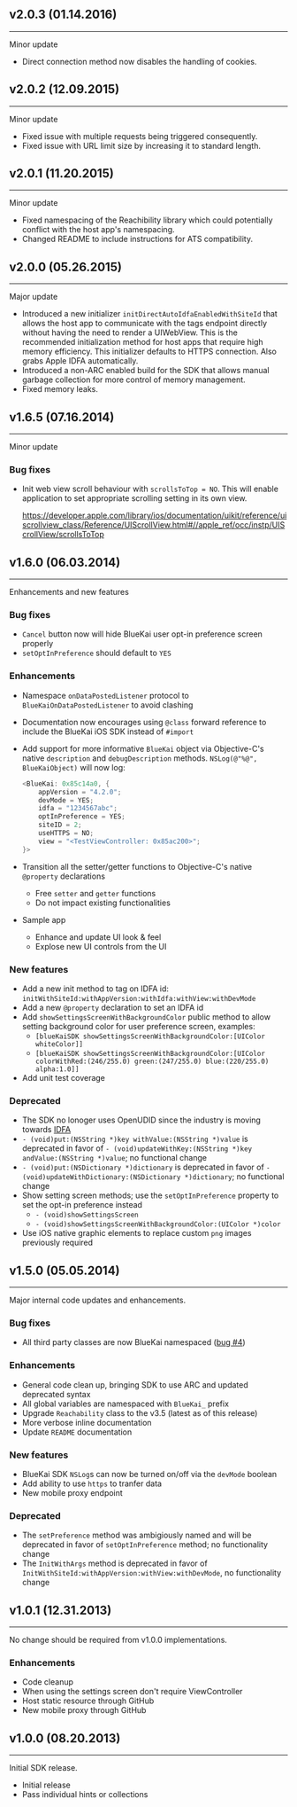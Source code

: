 ## v2.0.3 (01.14.2016)
-----
Minor update

- Direct connection method now disables the handling of cookies. 

## v2.0.2 (12.09.2015)
-----
Minor update

- Fixed issue with multiple requests being triggered consequently.
- Fixed issue with URL limit size by increasing it to standard length.

## v2.0.1 (11.20.2015)
-----
Minor update

- Fixed namespacing of the Reachibility library which could potentially conflict with the host app's namespacing.
- Changed README to include instructions for ATS compatibility.

## v2.0.0 (05.26.2015)
-----
Major update

- Introduced a new initializer `initDirectAutoIdfaEnabledWithSiteId` that allows the host app to communicate with the tags endpoint directly without having the need to render a UIWebView. This is the recommended initialization method for host apps that require high memory efficiency. This initializer defaults to HTTPS connection. Also grabs Apple IDFA automatically. 
- Introduced a non-ARC enabled build for the SDK that allows manual garbage collection for more control of memory management.
- Fixed memory leaks. 

## v1.6.5 (07.16.2014)
-----
Minor update

### Bug fixes
- Init web view scroll behaviour with `scrollsToTop = NO`.
  This will enable application to set appropriate scrolling setting in its own view.

  https://developer.apple.com/library/ios/documentation/uikit/reference/uiscrollview_class/Reference/UIScrollView.html#//apple_ref/occ/instp/UIScrollView/scrollsToTop  

## v1.6.0 (06.03.2014)
-----
Enhancements and new features

### Bug fixes
- `Cancel` button now will hide BlueKai user opt-in preference screen properly
- `setOptInPreference` should default to `YES`

### Enhancements
- Namespace `onDataPostedListener` protocol to `BlueKaiOnDataPostedListener` to avoid clashing
- Documentation now encourages using `@class` forward reference to include the BlueKai iOS SDK instead of `#import`
- Add support for more informative `BlueKai` object via Objective-C's native `description` and `debugDescription` methods. `NSLog(@"%@", BlueKaiObject)` will now log:
        
    ```objectivec
    <BlueKai: 0x85c14a0, {
        appVersion = "4.2.0";
        devMode = YES;
        idfa = "1234567abc";
        optInPreference = YES;
        siteID = 2;
        useHTTPS = NO;
        view = "<TestViewController: 0x85ac200>";
    }>
    ```
- Transition all the setter/getter functions to Objective-C's native `@property` declarations
    - Free `setter` and `getter` functions
    - Do not impact existing functionalities
- Sample app
    - Enhance and update UI look & feel
    - Explose new UI controls from the UI

### New features
- Add a new init method to tag on IDFA id: `initWithSiteId:withAppVersion:withIdfa:withView:withDevMode`
- Add a new `@property` declaration to set an IDFA id
- Add `showSettingsScreenWithBackgroundColor` public method to allow setting background color for user preference screen, examples:
    - `[blueKaiSDK showSettingsScreenWithBackgroundColor:[UIColor whiteColor]]`
    - `[blueKaiSDK showSettingsScreenWithBackgroundColor:[UIColor colorWithRed:(246/255.0) green:(247/255.0) blue:(220/255.0) alpha:1.0]]`
- Add unit test coverage

### Deprecated
- The SDK no lonoger uses OpenUDID since the industry is moving towards [IDFA](http://blog.appsfire.com/udid-is-dead-openudid-is-deprecated-long-live-advertisingidentifier/)
- `- (void)put:(NSString *)key withValue:(NSString *)value` is deprecated in favor of `- (void)updateWithKey:(NSString *)key andValue:(NSString *)value`; no functional change
- `- (void)put:(NSDictionary *)dictionary` is deprecated in favor of `- (void)updateWithDictionary:(NSDictionary *)dictionary`; no functional change
- Show setting screen methods; use the `setOptInPreference` property to set the opt-in preference instead
    - `- (void)showSettingsScreen`
    - `- (void)showSettingsScreenWithBackgroundColor:(UIColor *)color`
- Use iOS native graphic elements to replace custom `png` images previously required
    

## v1.5.0 (05.05.2014)
-----
Major internal code updates and enhancements.

### Bug fixes
- All third party classes are now BlueKai namespaced ([bug #4](https://github.com/BlueKai/bluekai-ios-sdk/issues/4))

### Enhancements
- General code clean up, bringing SDK to use ARC and updated deprecated syntax
- All global variables are namespaced with `BlueKai_` prefix
- Upgrade `Reachability` class to the v3.5 (latest as of this release)
- More verbose inline documentation
- Update `README` documentation

### New features
- BlueKai SDK `NSLog`s can now be turned on/off via the `devMode` boolean
- Add ability to use `https` to tranfer data
- New mobile proxy endpoint

### Deprecated
- The `setPreference` method was ambigiously named and will be deprecated in favor of `setOptInPreference` method; no functionality change
- The `InitWithArgs` method is deprecated in favor of `InitWithSiteId:withAppVersion:withView:withDevMode`, no functionality change


## v1.0.1 (12.31.2013)
-----
No change should be required from v1.0.0 implementations.

### Enhancements
- Code cleanup
- When using the settings screen don't require ViewController
- Host static resource through GitHub
- New mobile proxy through GitHub


## v1.0.0 (08.20.2013)
-----
Initial SDK release.

- Initial release
- Pass individual hints or collections
